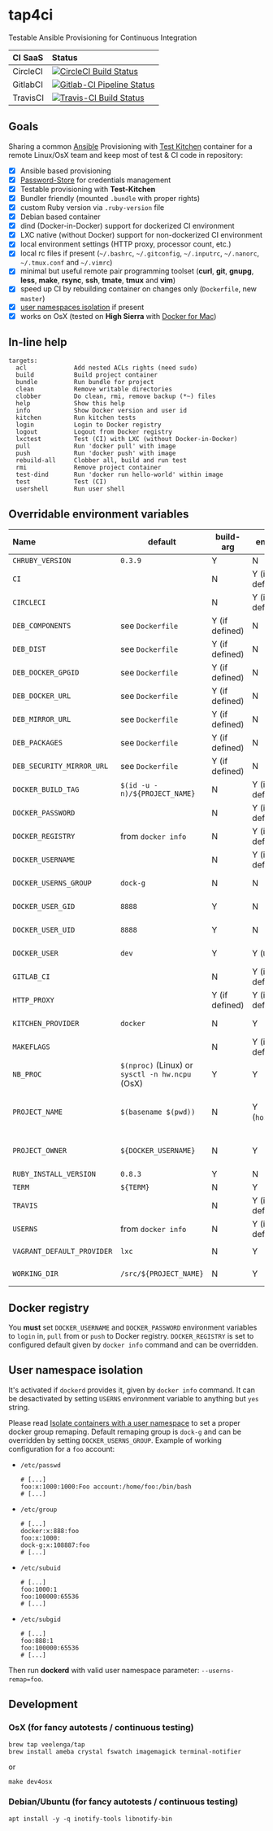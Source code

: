 # tap4ci

Testable Ansible Provisioning for Continuous Integration


| CI SaaS | Status |
|:-|:-|
| CircleCI | [![CircleCI Build Status](https://circleci.com/gh/devops-playground/tap4ci/tree/master.svg?style=shield)](https://circleci.com/gh/devops-playground/tap4ci/tree/master) |
| GitlabCI | [![Gitlab-CI Pipeline Status](https://gitlab.com/v41lzx/tap4ci/badges/master/pipeline.svg)](https://gitlab.com/v41lzx/tap4ci/commits/master) |
| TravisCI | [![Travis-CI Build Status](https://travis-ci.org/devops-playground/tap4ci.svg?branch=master)](https://travis-ci.org/devops-playground/tap4ci) |

## Goals

Sharing a common [Ansible](https://github.com/ansible/ansible) Provisioning with
[Test Kitchen](https://github.com/test-kitchen/test-kitchen) container
for a remote Linux/OsX team and keep most of test & CI code in repository:

* [x] Ansible based provisioning
* [x] [Password-Store](https://github.com/test-kitchen/test-kitchen) for credentials management
* [x] Testable provisioning with **Test-Kitchen**
* [x] Bundler friendly (mounted `.bundle` with proper rights)
* [x] custom Ruby version via `.ruby-version` file
* [x] Debian based container
* [x] dind (Docker-in-Docker) support for dockerized CI environment
* [x] LXC native (without Docker) support for non-dockerized CI environment
* [x] local environment settings (HTTP proxy, processor count, etc.)
* [x] local rc files if present (`~/.bashrc`, `~/.gitconfig`, `~/.inputrc`, `~/.nanorc`, `~/.tmux.conf` and `~/.vimrc`)
* [x] minimal but useful remote pair programming toolset (**curl**, **git**, **gnupg**, **less**, **make**, **rsync**, **ssh**, **tmate**, **tmux** and **vim**)
* [x] speed up CI by rebuilding container on changes only (`Dockerfile`, new `master`)
* [x] [user namespaces isolation](https://docs.docker.com/engine/security/userns-remap) if present
* [x] works on OsX (tested on **High Sierra** with [Docker for Mac](https://github.com/docker/for-mac))

## In-line help

```Shell
targets:
  acl             Add nested ACLs rights (need sudo)
  build           Build project container
  bundle          Run bundle for project
  clean           Remove writable directories
  clobber         Do clean, rmi, remove backup (*~) files
  help            Show this help
  info            Show Docker version and user id
  kitchen         Run kitchen tests
  login           Login to Docker registry
  logout          Logout from Docker registry
  lxctest         Test (CI) with LXC (without Docker-in-Docker)
  pull            Run 'docker pull' with image
  push            Run 'docker push' with image
  rebuild-all     Clobber all, build and run test
  rmi             Remove project container
  test-dind       Run 'docker run hello-world' within image
  test            Test (CI)
  usershell       Run user shell
```

## Overridable environment variables

| Name | default | build-arg | env-var | description
|:-|-|-|-|:-|
| `CHRUBY_VERSION` | `0.3.9` | Y | N | [chruby](https://github.com/postmodern/chruby) release |
| `CI` | | N | Y (if defined) | Continuous Integration flag |
| `CIRCLECI` | | N | Y (if defined) | Circle CI flag |
| `DEB_COMPONENTS` | see `Dockerfile` | Y (if defined) | N | Debian sources components |
| `DEB_DIST` | see `Dockerfile` | Y (if defined) | N | Debian distribution |
| `DEB_DOCKER_GPGID` | see `Dockerfile` | Y (if defined) | N | Debian GPG Key for `docker-ce` Debian package |
| `DEB_DOCKER_URL` | see `Dockerfile` | Y (if defined) | N | Docker Debian package apt source URL |
| `DEB_MIRROR_URL` | see `Dockerfile` | Y (if defined) | N | Debian apt mirror URL |
| `DEB_PACKAGES` | see `Dockerfile` | Y (if defined) | N | Debian apt mirror URL |
| `DEB_SECURITY_MIRROR_URL` | see `Dockerfile` | Y (if defined) | N | Debian apt security mirror URL |
| `DOCKER_BUILD_TAG` | `$(id -u -n)/${PROJECT_NAME}` | N | Y (if defined) | Docker build tag (suffixed by `.ci` when `${CI}` is defined |
| `DOCKER_PASSWORD` | | N | Y (if defined) |  Docker registry password (for login/logout) |
| `DOCKER_REGISTRY` | from `docker info` | N | Y (if defined) |  Docker registry URL (for login/logout) |
| `DOCKER_USERNAME` | | N | Y (if defined) |  Docker registry username (for login/logout) |
| `DOCKER_USERNS_GROUP` | `dock-g` | N | N |  Docker user namespace remap group (for ACLs) |
| `DOCKER_USER_GID` | `8888` | Y | N |  normal account `uid` inside container |
| `DOCKER_USER_UID` | `8888` | Y | N |  normal account `uid` inside container |
| `DOCKER_USER` | `dev` | Y | Y (`USER`) | normal account `login` inside container |
| `GITLAB_CI` | | N | Y (if defined) | Gitlab CI flag |
| `HTTP_PROXY` | | Y (if defined) | Y (if defined) | HTTP proxy cache URL |
| `KITCHEN_PROVIDER` | `docker` | N | Y | Test-Kitchen provider (`docker` or `vagrant`) |
| `MAKEFLAGS` | | N | Y (if defined) | GNU make flags |
| `NB_PROC` | `$(nproc)` (Linux) or `sysctl -n hw.ncpu` (OsX) | Y | Y | Processor count |
| `PROJECT_NAME` | `$(basename $(pwd))` | N | Y (`hostname`) | Container build tag project name part (`user_name/project_name:branch`) / container hostname |
| `PROJECT_OWNER` | `${DOCKER_USERNAME}` | N | Y | Container build tag user name part (`user_name/project_name:branch`)  |
| `RUBY_INSTALL_VERSION` | `0.8.3` | Y | N | [ruby-install](https://github.com/postmodern/ruby-install) release |
| `TERM` | `${TERM}` | N | Y | Terminal name |
| `TRAVIS` | | N | Y (if defined) | Travis CI flag |
| `USERNS` | from `docker info` | N | Y (if defined) | Docker user namespace isolation flag |
| `VAGRANT_DEFAULT_PROVIDER` | `lxc` | N | Y | Vagrant default provider if `KITCHEN_PROVIDER=vagrant` |
| `WORKING_DIR` | `/src/${PROJECT_NAME}` | N | Y | working directory inside container |

## Docker registry

You **must** set `DOCKER_USERNAME` and `DOCKER_PASSWORD` environment variables
to `login` in, `pull` from or `push` to Docker registry. `DOCKER_REGISTRY` is
set to configured default given by `docker info` command and can be overridden.

## User namespace isolation

It's activated if `dockerd` provides it, given by `docker info` command. It can
be desactivated by setting `USERNS` environment variable to anything but
`yes` string.

Please read [Isolate containers with a user namespace](https://docs.docker.com/engine/security/userns-remap/) to set a proper docker group remaping. Default remaping
group is `dock-g` and can be overridden by setting `DOCKER_USERNS_GROUP`.
Example of working configuration for a `foo` account:

* `/etc/passwd`
    ```
    # [...]
    foo:x:1000:1000:Foo account:/home/foo:/bin/bash
    # [...]
    ```
* `/etc/group`
    ```
    # [...]
    docker:x:888:foo
    foo:x:1000:
    dock-g:x:108887:foo
    # [...]
    ```
* `/etc/subuid`
    ```
    # [...]
    foo:1000:1
    foo:100000:65536
    # [...]
    ```

* `/etc/subgid`
    ```
    # [...]
    foo:888:1
    foo:100000:65536
    # [...]
    ```

Then run **dockerd** with valid user namespace parameter: `--userns-remap=foo`.

## Development

### OsX (for fancy autotests / continuous testing)

```Shell
brew tap veelenga/tap
brew install ameba crystal fswatch imagemagick terminal-notifier
```
or
```Shell
make dev4osx
```

### Debian/Ubuntu (for fancy autotests / continuous testing)

```Shell
apt install -y -q inotify-tools libnotify-bin
```
